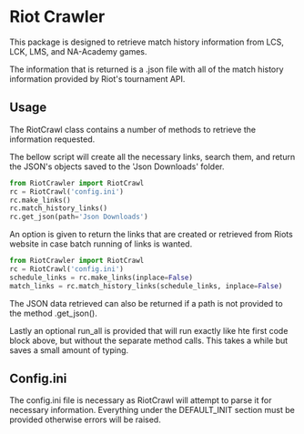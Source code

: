 **Riot Crawler**
======================
This package is designed to retrieve match history information from LCS, LCK, LMS, and NA-Academy games. 

The information that is returned is a .json file with all of the match history information provided by Riot's tournament API.

**Usage**
--------------
The RiotCrawl class contains a number of methods to retrieve the information requested.

The bellow script will create all the necessary links, search them, and return the JSON's objects saved to the 'Json Downloads' folder.

```python
from RiotCrawler import RiotCrawl
rc = RiotCrawl('config.ini')
rc.make_links()
rc.match_history_links()
rc.get_json(path='Json Downloads')
```

An option is given to return the links that are created or retrieved from Riots website in case batch running of links is wanted.

```python
from RiotCrawler import RiotCrawl
rc = RiotCrawl('config.ini')
schedule_links = rc.make_links(inplace=False)
match_links = rc.match_history_links(schedule_links, inplace=False)
```

The JSON data retrieved can also be returned if a path is not provided to the method .get_json().

Lastly an optional run_all is provided that will run exactly like hte first code block above, but without the separate 
method calls. This takes a while but saves a small amount of typing. 

**Config.ini**
-----------------
The config.ini file is necessary as RiotCrawl will attempt to parse it for necessary information. Everything under the 
DEFAULT_INIT section must be provided otherwise errors will be raised.
